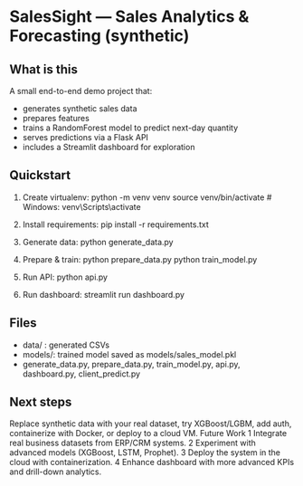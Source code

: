 # SalesSight — Sales Analytics & Forecasting (synthetic)

## What is this
A small end-to-end demo project that:
- generates synthetic sales data
- prepares features
- trains a RandomForest model to predict next-day quantity
- serves predictions via a Flask API
- includes a Streamlit dashboard for exploration

## Quickstart
1. Create virtualenv:
   python -m venv venv
   source venv/bin/activate   # Windows: venv\Scripts\activate

2. Install requirements:
   pip install -r requirements.txt

3. Generate data:
   python generate_data.py

4. Prepare & train:
   python prepare_data.py
   python train_model.py

5. Run API:
   python api.py

6. Run dashboard:
   streamlit run dashboard.py

## Files
- data/ : generated CSVs
- models/: trained model saved as models/sales_model.pkl
- generate_data.py, prepare_data.py, train_model.py, api.py, dashboard.py, client_predict.py

## Next steps
Replace synthetic data with your real dataset, try XGBoost/LGBM, add auth, containerize with Docker, or deploy to a cloud VM.
Future Work
1 Integrate real business datasets from ERP/CRM systems.
2 Experiment with advanced models (XGBoost, LSTM, Prophet).
3 Deploy the system in the cloud with containerization.
4 Enhance dashboard with more advanced KPIs and drill-down analytics.
